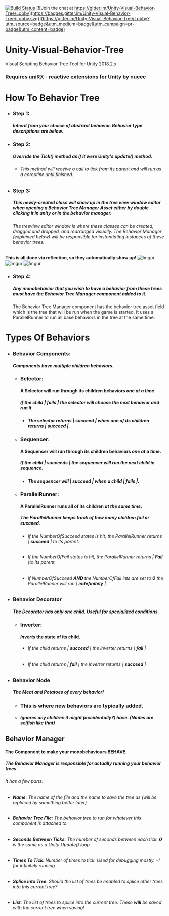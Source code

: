 <!--- This Readme was made with the help of Dillinger online markdown editor https://dillinger.io/--->
[![Build Status](https://travis-ci.org/MystikalPooka/Unity-Visual-Behavior-Tree.svg?branch=master)](https://travis-ci.org/MystikalPooka/Unity-Visual-Behavior-Tree) [![Join the chat at https://gitter.im/Unity-Visual-Behavior-Tree/Lobby](https://badges.gitter.im/Unity-Visual-Behavior-Tree/Lobby.svg)](https://gitter.im/Unity-Visual-Behavior-Tree/Lobby?utm_source=badge&utm_medium=badge&utm_campaign=pr-badge&utm_content=badge)
# Unity-Visual-Behavior-Tree
Visual Scripting Behavior Tree Tool for Unity 2018.2.x

### Requires [uniRX](https://github.com/neuecc/UniRx) - reactive extensions for Unity by nuecc

# **How To Behavior Tree**

- ### **Step 1:** 
   ##### Inherit from your choice of abstract behavior. Behavior type descriptions are below.
  
- ### **Step 2:** 
  ##### Override the Tick() method as if it were Unity's update() method. 
  - ###### This method will receive a call to tick from its parent and will run as a coroutine until finished.
  
- ### **Step 3:** 
  ##### This newly-created class will show up in the tree view window editor when opening a Behavior Tree Manager Asset either by double clicking it in unity or in the behavior manager.
  
  ###### The treeview editor window is where these classes can be created, dragged and dropped, and rearranged visually. The Behavior Manager (explained below) will be responsible for instantiating instances of these behavior trees.
 **This is all done via reflection, so they automatically show up!**
![Imgur](https://i.imgur.com/o9bywOx.jpg)
![Imgur](https://i.imgur.com/WQ8ftpv.jpg)
![Imgur](https://i.imgur.com/rTboxF0.jpg)
- ### **Step 4:**
  ##### Any monobehavior that you wish to have a behavior from these trees must have the Behavior Tree Manager component added to it.
  The Behavior Tree Manager component has the behavior tree asset field which is the tree that will be run when the game is started.
  It uses a ParallelRunner to run all base behaviors in the tree at the same time.
  
# **Types Of Behaviors**

- ### **Behavior Components:**

  ##### **Components have *multiple* children behaviors.**
 
  - ###  **Selector:**
    ####    A Selector will run through its children behaviors ***one at a time***.
    #####  If the child | ***fails*** | the selector will choose the next behavior and run it.
    - ##### The selector returns  | ***succeed*** | when one of its children returns | ***succeed*** |.
      
  - ###  **Sequencer:**
    ####    A Sequencer will run through its children behaviors ***one at a time***.
    #####   If the child | ***succeeds*** | the sequencer will run the next child in sequence.
    - ##### The sequencer will | ***succeed*** | when a child | ***fails***  |.
      
  - ###  **ParallelRunner:**
      ####  A ParallelRunner runs all of its children ***at the same time***. 
      #####  The ParallelRunner keeps track of how many children *fail* or *succeed*. 
    - ###### If the NumberOfSucceed states is hit, the ParallelRunner returns | ***succeed***   | to its parent.
     - ###### If the NumberOfFail states is hit, the ParallelRunner returns | ***Fail***  |to its parent.
     - ###### If NumberOfSucceed ***AND*** the NumberOfFail ints are set to **0** the ParallelRunner will run | ***indefinitely*** |. 

- ### **Behavior Decorator**
   ##### **The Decorator has only ***one*** child. Useful for specialized conditions.**

    - ### **Inverter:**
        #### *Inverts* the state of its child.
        - ###### If the child returns | ***succeed*** | the inverter returns | ***fail***  |
        - ###### If the child returns | ***fail***  | the inverter returns | ***succeed***  |
        
- ### **Behavior Node**
   ##### **The Meat and Potatoes of every behavior!**

    - ### **This is where new behaviors are typically added.**
    - ##### Ignores any children it might (accidentally?) have. *(Nodes are selfish like that)*

## Behavior Manager 
#### The Component to make your monobehaviours BEHAVE.

##### The Behavior Manager is responsible for actually *running* your behavior trees.
###### It has a few parts:
- ###### **Name**:  The name of the file and the name to save the tree as *(will be replaced by something better later)*
- ###### **Behavior Tree File**: The behavior tree to run for whatever this component is attached to
- ###### **Seconds Between Ticks**: The number of seconds between each tick. ***0** is the same as a Unity Update() loop*
- ###### **Times To Tick**: Number of times to tick. Used for debugging mostly. *-1 for infinitely running*
- ###### **Splice Into Tree**: Should the list of trees be enabled to splice other trees into this current tree?
- ###### **List**: The list of trees to splice into the current tree. *These **will** be saved with the current tree when saving!*
  
